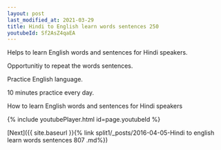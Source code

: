 ```yaml
---
layout: post
last_modified_at: 2021-03-29
title: Hindi to English learn words sentences 250 
youtubeId: Sf2AsZ4qaEA
---
```

 
 
Helps to learn English words and sentences for Hindi speakers.

Opportunitiy to repeat the words sentences. 

Practice English language. 
 
10 minutes practice every day. 
 
How to learn English words and sentences for Hindi speakers 
 
{% include youtubePlayer.html id=page.youtubeId %}
 
 
[Next]({{ site.baseurl }}{% link  split1/_posts/2016-04-05-Hindi to english learn words sentences 807 .md%})
 

